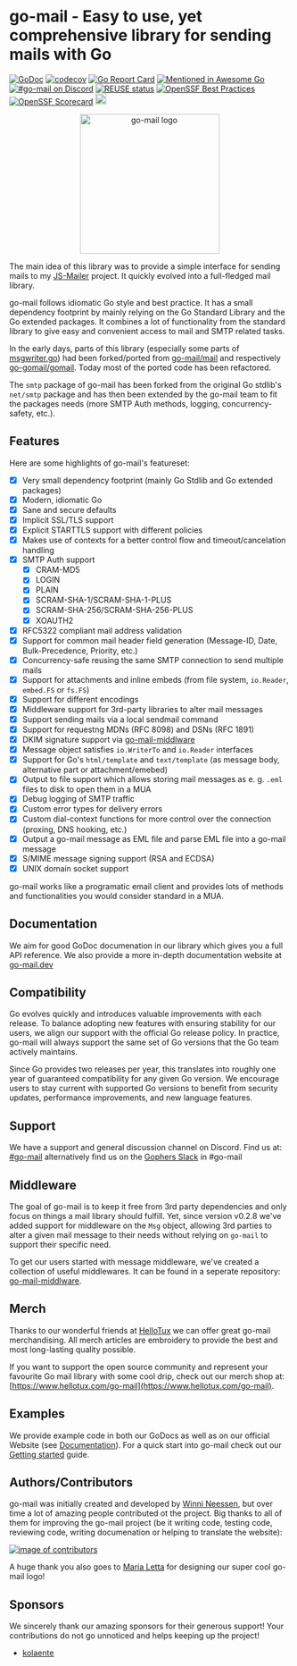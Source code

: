 <!--
SPDX-FileCopyrightText: The go-mail Authors

SPDX-License-Identifier: MIT
-->

# go-mail - Easy to use, yet comprehensive library for sending mails with Go

[![GoDoc](https://godoc.org/github.com/wneessen/go-mail?status.svg)](https://pkg.go.dev/github.com/wneessen/go-mail)
[![codecov](https://codecov.io/gh/wneessen/go-mail/branch/main/graph/badge.svg?token=37KWJV03MR)](https://codecov.io/gh/wneessen/go-mail) 
[![Go Report Card](https://goreportcard.com/badge/github.com/wneessen/go-mail)](https://goreportcard.com/report/github.com/wneessen/go-mail) 
[![Mentioned in Awesome Go](https://awesome.re/mentioned-badge-flat.svg)](https://github.com/avelino/awesome-go)
[![#go-mail on Discord](https://img.shields.io/badge/Discord-%23go%E2%80%93mail-blue.svg)](https://discord.gg/ysQXkaccXk) 
[![REUSE status](https://api.reuse.software/badge/github.com/wneessen/go-mail)](https://api.reuse.software/info/github.com/wneessen/go-mail)
[![OpenSSF Best Practices](https://www.bestpractices.dev/projects/8701/badge)](https://www.bestpractices.dev/projects/8701)
[![OpenSSF Scorecard](https://api.securityscorecards.dev/projects/github.com/wneessen/go-mail/badge)](https://securityscorecards.dev/viewer/?uri=github.com/wneessen/go-mail)
<a href="https://ko-fi.com/D1D24V9IX"><img src="https://uploads-ssl.webflow.com/5c14e387dab576fe667689cf/5cbed8a4ae2b88347c06c923_BuyMeACoffee_blue.png" height="20" alt="buy ma a coffee"></a>

<p style="text-align: center"><img src="./assets/gopher2.svg" width="250" alt="go-mail logo"/></p>

The main idea of this library was to provide a simple interface for sending mails to
my [JS-Mailer](https://github.com/wneessen/js-mailer) project. It quickly evolved into a full-fledged mail library.

go-mail follows idiomatic Go style and best practice. It has a small dependency footprint by mainly relying on the
Go Standard Library and the Go extended packages. It combines a lot of functionality from the standard library to 
give easy and convenient access to mail and SMTP related tasks.

In the early days, parts of this library (especially some parts of [msgwriter.go](msgwriter.go)) had been 
forked/ported from [go-mail/mail](https://github.com/go-mail/mail) and respectively [go-gomail/gomail](https://github.com/go-gomail/gomail). Today
most of the ported code has been refactored.

The `smtp` package of go-mail has been forked from the original Go stdlib's `net/smtp` package and has then been extended 
by the go-mail team to fit the packages needs (more SMTP Auth methods, logging, concurrency-safety, etc.).

## Features

Here are some highlights of go-mail's featureset:

* [X] Very small dependency footprint (mainly Go Stdlib and Go extended packages)
* [X] Modern, idiomatic Go
* [X] Sane and secure defaults
* [X] Implicit SSL/TLS support
* [X] Explicit STARTTLS support with different policies
* [X] Makes use of contexts for a better control flow and timeout/cancelation handling
* [X] SMTP Auth support
  * [X] CRAM-MD5
  * [X] LOGIN
  * [X] PLAIN
  * [X] SCRAM-SHA-1/SCRAM-SHA-1-PLUS
  * [X] SCRAM-SHA-256/SCRAM-SHA-256-PLUS
  * [X] XOAUTH2
* [X] RFC5322 compliant mail address validation
* [X] Support for common mail header field generation (Message-ID, Date, Bulk-Precedence, Priority, etc.)
* [X] Concurrency-safe reusing the same SMTP connection to send multiple mails
* [X] Support for attachments and inline embeds (from file system, `io.Reader`, `embed.FS` or `fs.FS`)
* [X] Support for different encodings
* [X] Middleware support for 3rd-party libraries to alter mail messages
* [X] Support sending mails via a local sendmail command
* [X] Support for requestng MDNs (RFC 8098) and DSNs (RFC 1891)
* [X] DKIM signature support via [go-mail-middlware](https://github.com/wneessen/go-mail-middleware)
* [X] Message object satisfies `io.WriterTo` and `io.Reader` interfaces
* [X] Support for Go's `html/template` and `text/template` (as message body, alternative part or attachment/emebed)
* [X] Output to file support which allows storing mail messages as e. g. `.eml` files to disk to open them in a MUA
* [X] Debug logging of SMTP traffic
* [X] Custom error types for delivery errors
* [X] Custom dial-context functions for more control over the connection (proxing, DNS hooking, etc.)
* [X] Output a go-mail message as EML file and parse EML file into a go-mail message
* [X] S/MIME message signing support (RSA and ECDSA)
* [X] UNIX domain socket support

go-mail works like a programatic email client and provides lots of methods and functionalities you would consider
standard in a MUA.

## Documentation
We aim for good GoDoc documenation in our library which gives you a full API reference. We also provide a more in-depth 
documentation website at [go-mail.dev](https://go-mail.dev)

## Compatibility

Go evolves quickly and introduces valuable improvements with each release. To balance adopting new features with 
ensuring stability for our users, we align our support with the official Go release policy. In practice, go-mail 
will always support the same set of Go versions that the Go team actively maintains.

Since Go provides two releases per year, this translates into roughly one year of guaranteed compatibility for 
any given Go version. We encourage users to stay current with supported Go versions to benefit from security 
updates, performance improvements, and new language features.

## Support
We have a support and general discussion channel on Discord. Find us at: [#go-mail](https://discord.gg/dbfQyC4s) alternatively find us
on the [Gophers Slack](https://gophers.slack.com) in #go-mail

## Middleware
The goal of go-mail is to keep it free from 3rd party dependencies and only focus on things a mail library should
fulfill. Yet, since version v0.2.8 we've added support for middleware on the `Msg` object, allowing 3rd parties to
alter a given mail message to their needs without relying on `go-mail` to support their specific need.

To get our users started with message middleware, we've created a collection of useful middlewares. It can be 
found in a seperate repository: [go-mail-middlware](https://github.com/wneessen/go-mail-middleware).

## Merch
Thanks to our wonderful friends at [HelloTux](https://www.hellotux.com) we can offer great go-mail merchandising. All merch articles are embroidery 
to provide the best and most long-lasting quality possible.

If you want to support the open source community and represent your favourite Go mail library with some cool drip, check out our merch shop at: 
[https://www.hellotux.com/go-mail](https://www.hellotux.com/go-mail).

## Examples

We provide example code in both our GoDocs as well as on our official Website (see [Documentation](#documentation)). For a quick start into go-mail
check out our [Getting started](https://go-mail.dev/getting-started/introduction/) guide.

## Authors/Contributors
go-mail was initially created and developed by [Winni Neessen](https://github.com/wneessen/), but over time a lot of amazing people 
contributed ot the project. Big thanks to all of them for improving the go-mail project (be it writing code, testing
code, reviewing code, writing documenation or helping to translate the website):

<a href="https://github.com/wneessen/go-mail/graphs/contributors">
  <img alt="image of contributors" src="https://contrib.rocks/image?repo=wneessen/go-mail" />
</a>

A huge thank you also goes to [Maria Letta](https://github.com/MariaLetta) for designing our super cool go-mail logo!

## Sponsors
We sincerely thank our amazing sponsors for their generous support! Your contributions do not go unnoticed and helps
keeping up the project!

* [kolaente](https://github.com/kolaente)
